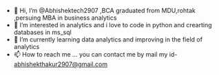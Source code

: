 - 👋 Hi, I’m @Abhishektech2907 ,BCA graduated from MDU,rohtak ,persuing MBA in business analytics
- 👀 I’m interested in analytics and i love to code in python and crearting databases in ms_sql
- 🌱 I’m currently learning data analytics and improving in the field of analytics
- 📫 How to reach me ... you can contact me  by mail  my id- abhishekthakur2907@gmail.com
